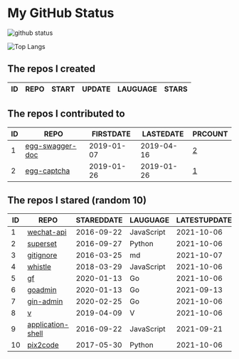 # My GitHub Status

<img src="https://github-readme-stats-1.yihong0618.vercel.app/api?username=jc-lathander&show_icons=true&&&hide_title=true&count_private=true" alt="github status" />

![Top Langs](https://github-readme-stats-1.yihong0618.vercel.app/api/top-langs/?username=jc-lathander&layout=compact)

<!--START_SECTION:my_github-->
## The repos I created
| ID | REPO | START | UPDATE | LAUGUAGE | STARS |
|----|------|-------|--------|----------|-------|

## The repos I contributed to
| ID |                                REPO                                | FIRSTDATE  | LASTEDATE  |                                          PRCOUNT                                           |
|----|--------------------------------------------------------------------|------------|------------|--------------------------------------------------------------------------------------------|
|  1 | [egg-swagger-doc](https://github.com/Yanshijie-EL/egg-swagger-doc) | 2019-01-07 | 2019-04-16 | [2](https://github.com/Yanshijie-EL/egg-swagger-doc/pulls?q=is%3Apr+author%3Ajc-lathander) |
|  2 | [egg-captcha](https://github.com/Raoul1996/egg-captcha)            | 2019-01-26 | 2019-01-26 | [1](https://github.com/Raoul1996/egg-captcha/pulls?q=is%3Apr+author%3Ajc-lathander)        |

## The repos I stared (random 10)
| ID |                                    REPO                                    | STAREDDATE |  LAUGUAGE  | LATESTUPDATE |
|----|----------------------------------------------------------------------------|------------|------------|--------------|
|  1 | [wechat-api](https://github.com/node-webot/wechat-api)                     | 2016-09-22 | JavaScript | 2021-10-06   |
|  2 | [superset](https://github.com/apache/superset)                             | 2016-09-27 | Python     | 2021-10-06   |
|  3 | [gitignore](https://github.com/github/gitignore)                           | 2016-03-25 | md         | 2021-10-07   |
|  4 | [whistle](https://github.com/avwo/whistle)                                 | 2018-03-29 | JavaScript | 2021-10-06   |
|  5 | [gf](https://github.com/gogf/gf)                                           | 2020-01-13 | Go         | 2021-10-06   |
|  6 | [goadmin](https://github.com/CrazyRocks/goadmin)                           | 2020-01-13 | Go         | 2021-09-13   |
|  7 | [gin-admin](https://github.com/LyricTian/gin-admin)                        | 2020-02-25 | Go         | 2021-10-06   |
|  8 | [v](https://github.com/vlang/v)                                            | 2019-04-09 | V          | 2021-10-06   |
|  9 | [application-shell](https://github.com/GoogleChromeLabs/application-shell) | 2016-09-22 | JavaScript | 2021-09-21   |
| 10 | [pix2code](https://github.com/tonybeltramelli/pix2code)                    | 2017-05-30 | Python     | 2021-10-06   |

<!--END_SECTION:my_github-->
